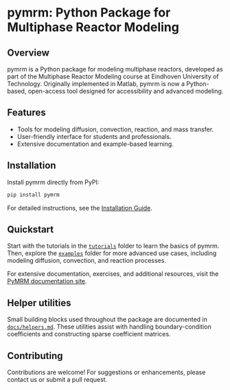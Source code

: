 # pymrm: Python Package for Multiphase Reactor Modeling

## Overview

pymrm is a Python package for modeling multiphase reactors, developed as part of the Multiphase Reactor Modeling course at Eindhoven University of Technology. Originally implemented in Matlab, pymrm is now a Python-based, open-access tool designed for accessibility and advanced modeling.

## Features

- Tools for modeling diffusion, convection, reaction, and mass transfer.
- User-friendly interface for students and professionals.
- Extensive documentation and example-based learning.

## Installation

Install pymrm directly from PyPI:
```sh
pip install pymrm
```

For detailed instructions, see the [Installation Guide](https://github.com/multiscale-modelling-multiphase-flows/pymrm/blob/main/docs/installation.md).

## Quickstart

Start with the tutorials in the [`tutorials`](https://github.com/multiscale-modelling-multiphase-flows/pymrm/tree/main/tutorials) folder to learn the basics of pymrm. Then, explore the [`examples`](https://github.com/multiscale-modelling-multiphase-flows/pymrm/tree/main/examples) folder for more advanced use cases, including modeling diffusion, convection, and reaction processes.

For extensive documentation, exercises, and additional resources, visit the [PyMRM documentation site](https://multiscale-modelling-multiphase-flows.github.io/pymrm-book).

## Helper utilities

Small building blocks used throughout the package are documented in
[`docs/helpers.md`](docs/helpers.md). These utilities assist with
handling boundary-condition coefficients and constructing sparse
coefficient matrices.

## Contributing

Contributions are welcome! For suggestions or enhancements, please contact us or submit a pull request.

